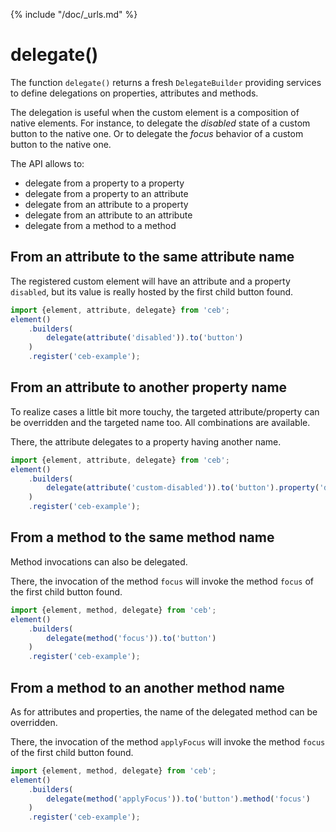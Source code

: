 {% include "/doc/_urls.md" %}
# delegate()

The function `delegate()` returns a fresh `DelegateBuilder` providing services to define delegations on properties, attributes and methods.

The delegation is useful when the custom element is a composition of native elements.
For instance, to delegate the _disabled_ state of a custom button to the native one.
Or to delegate the _focus_ behavior of a custom button to the native one.

The API allows to:

- delegate from a property to a property
- delegate from a property to an attribute
- delegate from an attribute to a property
- delegate from an attribute to an attribute
- delegate from a method to a method

## From an attribute to the same attribute name

The registered custom element will have an attribute and a property `disabled`,
but its value is really hosted by the first child button found.

```javascript
import {element, attribute, delegate} from 'ceb';
element()
    .builders(
        delegate(attribute('disabled')).to('button')
    )
    .register('ceb-example');
```

## From an attribute to another property name

To realize cases a little bit more touchy, the targeted attribute/property can be overridden and the targeted name too. 
All combinations are available.

There, the attribute delegates to a property having another name.

```javascript
import {element, attribute, delegate} from 'ceb';
element()
    .builders(
        delegate(attribute('custom-disabled')).to('button').property('disabled')
    )
    .register('ceb-example');
```

## From a method to the same method name

Method invocations can also be delegated. 

There, the invocation of the method `focus` will invoke the method `focus` of the first child button found.

```javascript
import {element, method, delegate} from 'ceb';
element()
    .builders(
        delegate(method('focus')).to('button')
    )
    .register('ceb-example');
```

## From a method to an another method name

As for attributes and properties, the name of the delegated method can be overridden. 

There, the invocation of the method `applyFocus` will invoke the method `focus` of the first child button found.

```javascript
import {element, method, delegate} from 'ceb';
element()
    .builders(
        delegate(method('applyFocus')).to('button').method('focus')
    )
    .register('ceb-example');
```
